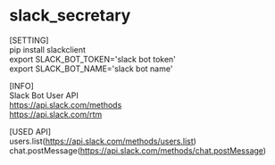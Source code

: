 # slack_secretary
[SETTING]  
pip install slackclient  
export SLACK_BOT_TOKEN='slack bot token'  
export SLACK_BOT_NAME='slack bot name'  

[INFO]  
Slack Bot User API  
https://api.slack.com/methods  
https://api.slack.com/rtm  

[USED API]  
users.list(https://api.slack.com/methods/users.list)  
chat.postMessage(https://api.slack.com/methods/chat.postMessage)  
